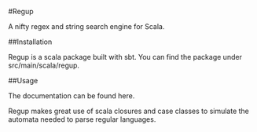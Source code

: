 #Regup

A nifty regex and string search engine for Scala.

##Installation

Regup is a scala package built with sbt. You can find the package under src/main/scala/regup.

##Usage

The documentation can be found here.

Regup makes great use of scala closures and case classes to simulate the automata needed to parse regular languages.